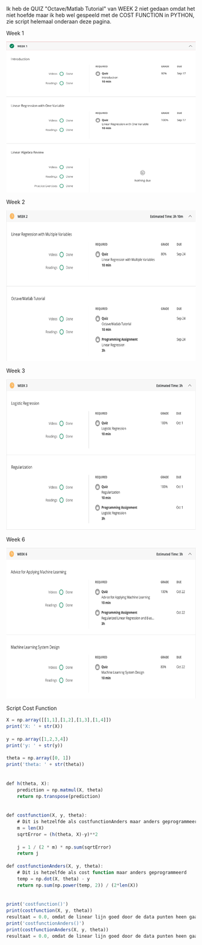 <p>Ik heb de QUIZ "Octave/Matlab Tutorial" van WEEK 2 niet gedaan omdat het niet hoefde maar ik heb wel gespeeld met de COST FUNCTION in PYTHON, zie script helemaal onderaan deze pagina.</p>

<p>Week 1</p>
<img src="https://github.com/ciCciC/Aphasia-portfolio/blob/master/coursera/week1.png"
alt="drawing" width="600" height="400"/>

<p>Week 2</p>
<img src="https://github.com/ciCciC/Aphasia-portfolio/blob/master/coursera/week2.png"
alt="drawing" width="600" height="400"/>

<p>Week 3</p>
<img src="https://github.com/ciCciC/Aphasia-portfolio/blob/master/coursera/week3.png"
alt="drawing" width="600" height="400"/>

<p>Week 6</p>
<img src="https://github.com/ciCciC/Aphasia-portfolio/blob/master/coursera/week6.png"
alt="drawing" width="600" height="400"/>

<p>Script Cost Function</p>

```javascript
X = np.array([[1,1],[1,2],[1,3],[1,4]])
print('X: ' + str(X))

y = np.array([1,2,3,4])
print('y: ' + str(y))

theta = np.array([0, 1])
print('theta: ' + str(theta))


def h(theta, X):
    prediction = np.matmul(X, theta)
    return np.transpose(prediction)


def costfunction(X, y, theta):
    # Dit is hetzelfde als costfunctionAnders maar anders geprogrammeerd
    m = len(X)
    sqrtError = (h(theta, X)-y)**2

    j = 1 / (2 * m) * np.sum(sqrtError)
    return j

def costfunctionAnders(X, y, theta):
    # Dit is hetzelfde als cost function maar anders geprogrammeerd
    temp = np.dot(X, theta) - y
    return np.sum(np.power(temp, 2)) / (2*len(X))


print('costfunction()')
print(costfunction(X, y, theta))
resultaat = 0.0, omdat de linear lijn goed door de data punten heen gaat, dus er zit geen verschil met de Y
print('costfunctionAnders()')
print(costfunctionAnders(X, y, theta))
resultaat = 0.0, omdat de linear lijn goed door de data punten heen gaat, dus er zit geen verschil met de Y
```
